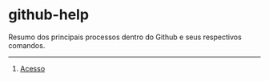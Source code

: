# github-help
Resumo dos principais processos dentro do Github e seus respectivos comandos.

---
1. [Acesso](/help/acesso.md)

